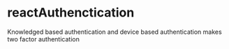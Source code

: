 # reactAuthenctication
Knowledged based authentication and device based authentication makes two factor authentication
